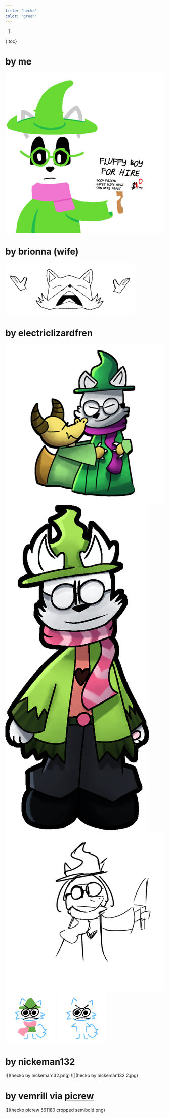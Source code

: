 ```yaml
---
title: "hecko"
color: "green"
---
```


1. 
{:toc}

# by me
![](IMG_20191003_121300_7.png)

# by brionna (wife)
![](fox_despair.png)

# by electriclizardfren
![](Untitled1158_20190725090403.png)
![](Untitled96_20190915093604_cropped.png)
![](Untitled915_20190615050825.png)
![](Untitled1058_20220629152323.png)
![](Untitled1058_20220629152855.png)

# by nickeman132
![](hecko by nickeman132.png)
![](hecko by nickeman132 2.jpg)

# by vemrill via [picrew](https://picrew.me/image_maker/561180/)
![](hecko picrew 561180 cropped semibold.png)
